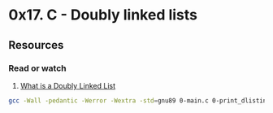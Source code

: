 # 0x17. C - Doubly linked lists

## Resources

### Read or watch

1. [What is a Doubly Linked List](https://www.youtube.com/watch?v=k0pjD12bzP0)

```bash
gcc -Wall -pedantic -Werror -Wextra -std=gnu89 0-main.c 0-print_dlistint.c -o a
```
